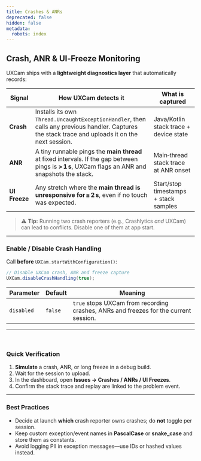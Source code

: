 ```yaml
---
title: Crashes & ANRs
deprecated: false
hidden: false
metadata:
  robots: index
---
```

## Crash, ANR & UI‑Freeze Monitoring

UXCam ships with a **lightweight diagnostics layer** that automatically records:

| Signal        | How UXCam detects it                                                                                                                              | What is captured                       |
| ------------- | ------------------------------------------------------------------------------------------------------------------------------------------------- | -------------------------------------- |
| **Crash**     | Installs its own `Thread.UncaughtExceptionHandler`, then calls any previous handler. Captures the stack trace and uploads it on the next session. | Java/Kotlin stack trace + device state |
| **ANR**       | A tiny runnable pings the **main thread** at fixed intervals. If the gap between pings is **> 1 s**, UXCam flags an ANR and snapshots the stack.  | Main‑thread stack trace at ANR onset   |
| **UI Freeze** | Any stretch where the **main thread is unresponsive for ≥ 2 s**, even if no touch was expected.                                                   | Start/stop timestamps + stack samples  |

> ⚠️ **Tip:** Running two crash reporters (e.g., Crashlytics *and* UXCam) can lead to conflicts. Disable one of them at app start.

***

### Enable / Disable Crash Handling

Call **before** `UXCam.startWithConfiguration()`:

```java
// Disable UXCam crash, ANR and freeze capture
UXCam.disableCrashHandling(true);
```

| Parameter  | Default | Meaning                                                                              |
| ---------- | ------- | ------------------------------------------------------------------------------------ |
| `disabled` | `false` | `true` stops UXCam from recording crashes, ANRs and freezes for the current session. |

***

<br />

### Quick Verification

1. **Simulate** a crash, ANR, or long freeze in a debug build.
2. Wait for the session to upload.
3. In the dashboard, open **Issues → Crashes / ANRs / UI Freezes**.
4. Confirm the stack trace and replay are linked to the problem event.

***

### Best Practices

* Decide at launch **which** crash reporter owns crashes; do **not** toggle per session.
* Keep custom exception/event names in **PascalCase** or **snake\_case** and store them as constants.
* Avoid logging PII in exception messages—use IDs or hashed values instead.